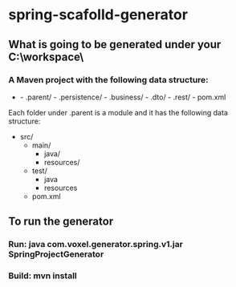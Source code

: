 # spring-scafolld-generator
## What is going to be generated under your C:\workspace\
### A Maven project with the following data structure:
- <folderName>
  - <groupId>.parent/
    - <groupId>.persistence/
    - <groupId>.business/
    - <groupId>.dto/
    - <groupId>.rest/
    - pom.xml
  
Each folder under <groupId>.parent is a module and it has the following data structure:
  - src/
    - main/
      - java/
      - resources/
    - test/
      - java
      - resources
    - pom.xml

## To run the generator
### Run: java com.voxel.generator.spring.v1.jar SpringProjectGenerator <folderName> <groupId>
### Build: mvn install
  
